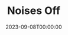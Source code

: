 ---
layout: productions
title: Noises Off
date: 2023-09-08T00:00:00
opening_date: 2018-12-31
approx_date: year
featured_image:
Theatre: Players by the Sea
cast:
- Lloyd: Michael Lipp
crew:
---